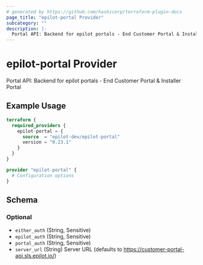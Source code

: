 ```yaml
---
# generated by https://github.com/hashicorp/terraform-plugin-docs
page_title: "epilot-portal Provider"
subcategory: ""
description: |-
  Portal API: Backend for epilot portals - End Customer Portal & Installer Portal
---
```


# epilot-portal Provider

Portal API: Backend for epilot portals - End Customer Portal & Installer Portal

## Example Usage

```terraform
terraform {
  required_providers {
    epilot-portal = {
      source  = "epilot-dev/epilot-portal"
      version = "0.23.1"
    }
  }
}

provider "epilot-portal" {
  # Configuration options
}
```

<!-- schema generated by tfplugindocs -->
## Schema

### Optional

- `either_auth` (String, Sensitive)
- `epilot_auth` (String, Sensitive)
- `portal_auth` (String, Sensitive)
- `server_url` (String) Server URL (defaults to https://customer-portal-api.sls.epilot.io/)
